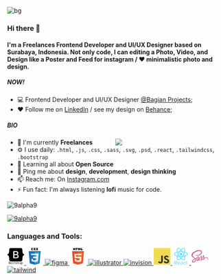 
![bg](https://github.com/9Alpha9/9Alpha9/assets/45790050/439e3e81-6ea2-480a-9685-3a233c26f9f4)
### Hi there 👋
#### I'm a  Freelances Frontend Developer and UI/UX Designer based on Surabaya, Indonesia. Not only code, I can editing a Photo, Video, and Design like a Poster and Feed for instagram / ❤️ minimalistic photo and design.
##### NOW!

- 💻 Frontend Developer and UI/UX Designer [@Bagian Projects](https://www.instagram.com/bagiane.projects/);
- ❤️ Follow me on [LinkedIn](https://www.linkedin.com/in/gilang-ramadhan-9544851aa/) / see my design on [Behance](https://www.behance.net/gilangalfii);

##### BIO
[<img align="right" width="50%" src="https://github-readme-stats-ouuan.vercel.app/api?username=9Alpha9&theme=dark&show_icons=true">](https://metrics.lecoq.io/9Alpha9)

- 🏢 I'm currently **Freelances**
- ⚙️ I use daily:  `.html`, `.js`, `.css`, `.sass`, `.svg`, `.psd`, `.react`, `.tailwindcss`, `.bootstrap`
- 🌱 Learning all about **Open Source**
- 💬 Ping me about **design**, **development**, **design thinking**
- 📫 Reach me: On [Instagram.com](https://www.instagram.com/joeyojoo_/)
- ⚡️ Fun fact: I'm always listening **lofi** music for code.

<p align="left"> <img src="https://komarev.com/ghpvc/?username=9alpha9&label=Profile%20views&color=0e75b6&style=flat" alt="9alpha9" /> </p>

<p align="left"> <a href="https://github.com/ryo-ma/github-profile-trophy"><img src="https://github-profile-trophy.vercel.app/?username=9alpha9" alt="9alpha9" /></a> </p>
<h3 align="left">Languages and Tools:</h3>
<p align="left"> <a href="https://getbootstrap.com" target="_blank" rel="noreferrer"> <img src="https://raw.githubusercontent.com/devicons/devicon/master/icons/bootstrap/bootstrap-plain-wordmark.svg" alt="bootstrap" width="40" height="40"/> </a> <a href="https://www.w3schools.com/css/" target="_blank" rel="noreferrer"> <img src="https://raw.githubusercontent.com/devicons/devicon/master/icons/css3/css3-original-wordmark.svg" alt="css3" width="40" height="40"/> </a> <a href="https://www.figma.com/" target="_blank" rel="noreferrer"> <img src="https://www.vectorlogo.zone/logos/figma/figma-icon.svg" alt="figma" width="40" height="40"/> </a> <a href="https://www.w3.org/html/" target="_blank" rel="noreferrer"> <img src="https://raw.githubusercontent.com/devicons/devicon/master/icons/html5/html5-original-wordmark.svg" alt="html5" width="40" height="40"/> </a> <a href="https://www.adobe.com/in/products/illustrator.html" target="_blank" rel="noreferrer"> <img src="https://www.vectorlogo.zone/logos/adobe_illustrator/adobe_illustrator-icon.svg" alt="illustrator" width="40" height="40"/> </a> <a href="https://www.invisionapp.com/" target="_blank" rel="noreferrer"> <img src="https://www.vectorlogo.zone/logos/invisionapp/invisionapp-icon.svg" alt="invision" width="40" height="40"/> </a> <a href="https://developer.mozilla.org/en-US/docs/Web/JavaScript" target="_blank" rel="noreferrer"> <img src="https://raw.githubusercontent.com/devicons/devicon/master/icons/javascript/javascript-original.svg" alt="javascript" width="40" height="40"/> </a> <a href="https://reactjs.org/" target="_blank" rel="noreferrer"> <img src="https://raw.githubusercontent.com/devicons/devicon/master/icons/react/react-original-wordmark.svg" alt="react" width="40" height="40"/> </a> <a href="https://sass-lang.com" target="_blank" rel="noreferrer"> <img src="https://raw.githubusercontent.com/devicons/devicon/master/icons/sass/sass-original.svg" alt="sass" width="40" height="40"/> </a> <a href="https://tailwindcss.com/" target="_blank" rel="noreferrer"> <img src="https://www.vectorlogo.zone/logos/tailwindcss/tailwindcss-icon.svg" alt="tailwind" width="40" height="40"/> </a> </p>

